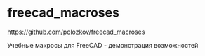 # freecad_macroses

https://github.com/polozkov/freecad_macroses

Учебные макросы для FreeCAD - демонстрация возможностей
